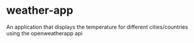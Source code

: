 # weather-app
An application that displays the temperature for different cities/countries using the openweatherapp api
